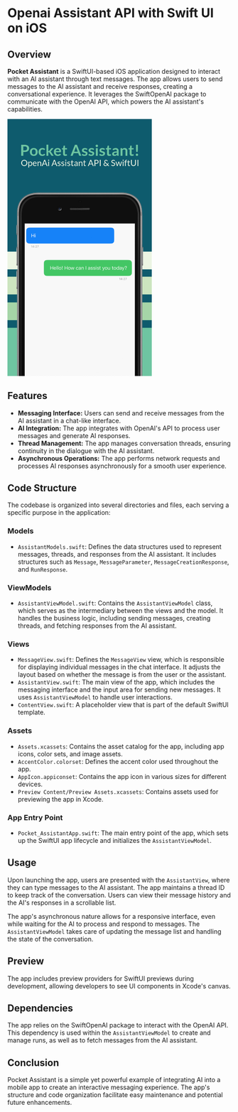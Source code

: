 # Openai Assistant API with Swift UI on iOS

## Overview
**Pocket Assistant** is a SwiftUI-based iOS application designed to interact with an AI assistant through text messages. The app allows users to send messages to the AI assistant and receive responses, creating a conversational experience. It leverages the SwiftOpenAI package to communicate with the OpenAI API, which powers the AI assistant's capabilities.

<img src="https://github.com/WhatsMusic/Pocket-Assistant/blob/main/openai_assistant_api_swift_ui_pocket_assistant_mockup.png" width="325" height="auto">


## Features

- **Messaging Interface:** Users can send and receive messages from the AI assistant in a chat-like interface.
- **AI Integration:** The app integrates with OpenAI's API to process user messages and generate AI responses.
- **Thread Management:** The app manages conversation threads, ensuring continuity in the dialogue with the AI assistant.
- **Asynchronous Operations:** The app performs network requests and processes AI responses asynchronously for a smooth user experience.

## Code Structure

The codebase is organized into several directories and files, each serving a specific purpose in the application:

### Models
- `AssistantModels.swift`: Defines the data structures used to represent messages, threads, and responses from the AI assistant. It includes structures such as `Message`, `MessageParameter`, `MessageCreationResponse`, and `RunResponse`.

### ViewModels
- `AssistantViewModel.swift`: Contains the `AssistantViewModel` class, which serves as the intermediary between the views and the model. It handles the business logic, including sending messages, creating threads, and fetching responses from the AI assistant.

### Views
- `MessageView.swift`: Defines the `MessageView` view, which is responsible for displaying individual messages in the chat interface. It adjusts the layout based on whether the message is from the user or the assistant.
- `AssistantView.swift`: The main view of the app, which includes the messaging interface and the input area for sending new messages. It uses `AssistantViewModel` to handle user interactions.
- `ContentView.swift`: A placeholder view that is part of the default SwiftUI template.

### Assets
- `Assets.xcassets`: Contains the asset catalog for the app, including app icons, color sets, and image assets.
- `AccentColor.colorset`: Defines the accent color used throughout the app.
- `AppIcon.appiconset`: Contains the app icon in various sizes for different devices.
- `Preview Content/Preview Assets.xcassets`: Contains assets used for previewing the app in Xcode.

### App Entry Point
- `Pocket_AssistantApp.swift`: The main entry point of the app, which sets up the SwiftUI app lifecycle and initializes the `AssistantViewModel`.

## Usage

Upon launching the app, users are presented with the `AssistantView`, where they can type messages to the AI assistant. The app maintains a thread ID to keep track of the conversation. Users can view their message history and the AI's responses in a scrollable list.

The app's asynchronous nature allows for a responsive interface, even while waiting for the AI to process and respond to messages. The `AssistantViewModel` takes care of updating the message list and handling the state of the conversation.

## Preview

The app includes preview providers for SwiftUI previews during development, allowing developers to see UI components in Xcode's canvas.

## Dependencies

The app relies on the SwiftOpenAI package to interact with the OpenAI API. This dependency is used within the `AssistantViewModel` to create and manage runs, as well as to fetch messages from the AI assistant.

## Conclusion

Pocket Assistant is a simple yet powerful example of integrating AI into a mobile app to create an interactive messaging experience. The app's structure and code organization facilitate easy maintenance and potential future enhancements.
